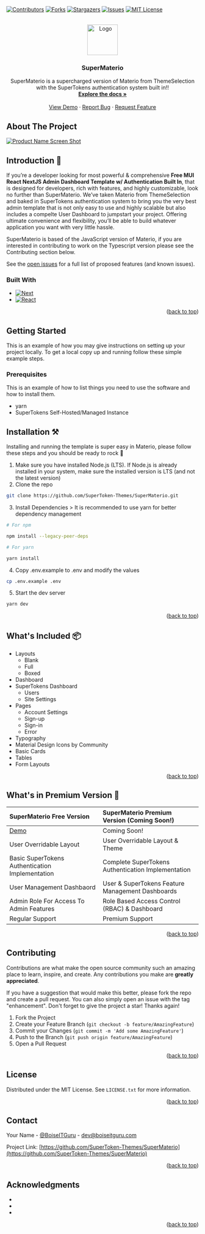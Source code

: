 <!-- Improved compatibility of back to top link: See: https://github.com/othneildrew/Best-README-Template/pull/73 -->

<a name="readme-top"></a>

<!--
*** Thanks for checking out the Best-README-Template. If you have a suggestion
*** that would make this better, please fork the repo and create a pull request
*** or simply open an issue with the tag "enhancement".
*** Don't forget to give the project a star!
*** Thanks again! Now go create something AMAZING! :D
-->

<!-- PROJECT SHIELDS -->
<!--
*** I'm using markdown "reference style" links for readability.
*** Reference links are enclosed in brackets [ ] instead of parentheses ( ).
*** See the bottom of this document for the declaration of the reference variables
*** for contributors-url, forks-url, etc. This is an optional, concise syntax you may use.
*** https://www.markdownguide.org/basic-syntax/#reference-style-links
-->

[![Contributors][contributors-shield]][contributors-url]
[![Forks][forks-shield]][forks-url]
[![Stargazers][stars-shield]][stars-url]
[![Issues][issues-shield]][issues-url]
[![MIT License][license-shield]][license-url]

<!-- PROJECT LOGO -->
<br />
<div align="center">
  <a href="https://github.com/SuperToken-Themes/SuperMaterio">
    <img src="https://user-images.githubusercontent.com/64475785/158384184-1fe44a59-6b68-40f5-b860-d14c51f0ce5d.svg" alt="Logo" width="80" height="80">
  </a>

<h3 align="center">SuperMaterio</h3>

  <p align="center">
    SuperMaterio is a supercharged version of Materio from ThemeSelection with the SuperTokens authentication system built in!!
    <br />
    <a href="https://github.com/SuperToken-Themes/SuperMaterio"><strong>Explore the docs »</strong></a>
    <br />
    <br />
    <a href="https://super-materio.vercel.app">View Demo</a>
    ·
    <a href="https://github.com/SuperToken-Themes/SuperMaterio/issues">Report Bug</a>
    ·
    <a href="https://github.com/SuperToken-Themes/SuperMaterio/issues">Request Feature</a>
  </p>
</div>

<!-- ABOUT THE PROJECT -->

## About The Project

[![Product Name Screen Shot][product-screenshot]](https://example.com)

## Introduction 🚀

If you’re a developer looking for most powerful & comprehensive **Free MUI React NextJS Admin Dashboard Template w/ Authentication Built In**, that is designed for developers, rich with features, and highly customizable, look no further than SuperMaterio. We’ve taken Materio from ThemeSelection and baked in SuperTokens authentication system to bring you the very best admin template that is not only easy to use and highly scalable but also includes a compelte User Dashboard to jumpstart your project. Offering ultimate convenience and flexibility, you’ll be able to build whatever application you want with very little hassle.

SuperMaterio is based of the JavaScript version of Materio, if you are interested in contributing to work on the Typescript version please see the Contributing section below.

See the [open issues](https://github.com/SuperToken-Themes/SuperMaterio/issues) for a full list of proposed features (and known issues).

### Built With

- [![Next][next.js]][next-url]
- [![React][react.js]][react-url]

<p align="right">(<a href="#readme-top">back to top</a>)</p>

<!-- GETTING STARTED -->

## Getting Started

This is an example of how you may give instructions on setting up your project locally.
To get a local copy up and running follow these simple example steps.

### Prerequisites

This is an example of how to list things you need to use the software and how to install them.

- yarn
- SuperTokens Self-Hosted/Managed Instance

## Installation ⚒️

Installing and running the template is super easy in Materio, please follow these steps and you should be ready to rock 🤘

1. Make sure you have installed Node.js (LTS). If Node.js is already installed in your system, make sure the installed version is LTS (and not the latest version)
2. Clone the repo

```bash
git clone https://github.com/SuperToken-Themes/SuperMaterio.git
```

3. Install Dependencies > It is recommended to use yarn for better dependency management

```bash
# For npm

npm install --legacy-peer-deps

# For yarn

yarn install
```

4. Copy .env.example to .env and modify the values

```bash
cp .env.example .env
```

5. Start the dev server

```bash
yarn dev
```

<p align="right">(<a href="#readme-top">back to top</a>)</p>

<!-- WHATS INCUDED -->

## What's Included 📦

- Layouts
  - Blank
  - Full
  - Boxed
- Dashboard
- SuperTokens Dashboard
  - Users
  - Site Settings
- Pages
  - Account Settings
  - Sign-up
  - Sign-in
  - Error
- Typography
- Material Design Icons by Community
- Basic Cards
- Tables
- Form Layouts

<p align="right">(<a href="#readme-top">back to top</a>)</p>

## What's in Premium Version 💎

| SuperMaterio Free Version                       | SuperMaterio Premium Version (Coming Soon!)        |
| :---------------------------------------------- | :------------------------------------------------- |
| [Demo](https://super-materio.vercel.app)        | Coming Soon!                                       |
| User Overridable Layout                         | User Overridable Layout & Theme                    |
| Basic SuperTokens Authentication Implementation | Complete SuperTokens Authentication Implementation |
| User Management Dashbaord                       | User & SuperTokens Feature Management Dashboards   |
| Admin Role For Access To Admin Features         | Role Based Access Control (RBAC) & Dashboard       |
| Regular Support                                 | Premium Support                                    |

<p align="right">(<a href="#readme-top">back to top</a>)</p>

<!-- CONTRIBUTING -->

## Contributing

Contributions are what make the open source community such an amazing place to learn, inspire, and create. Any contributions you make are **greatly appreciated**.

If you have a suggestion that would make this better, please fork the repo and create a pull request. You can also simply open an issue with the tag "enhancement".
Don't forget to give the project a star! Thanks again!

1. Fork the Project
2. Create your Feature Branch (`git checkout -b feature/AmazingFeature`)
3. Commit your Changes (`git commit -m 'Add some AmazingFeature'`)
4. Push to the Branch (`git push origin feature/AmazingFeature`)
5. Open a Pull Request

<p align="right">(<a href="#readme-top">back to top</a>)</p>

<!-- LICENSE -->

## License

Distributed under the MIT License. See `LICENSE.txt` for more information.

<p align="right">(<a href="#readme-top">back to top</a>)</p>

<!-- CONTACT -->

## Contact

Your Name - [@BoiseITGuru](https://twitter.com/BoiseITGuru) - dev@boiseitguru.com

Project Link: [https://github.com/SuperToken-Themes/SuperMaterio](https://github.com/SuperToken-Themes/SuperMaterio)

<p align="right">(<a href="#readme-top">back to top</a>)</p>

<!-- ACKNOWLEDGMENTS -->

## Acknowledgments

- []()
- []()
- []()

<p align="right">(<a href="#readme-top">back to top</a>)</p>

<!-- MARKDOWN LINKS & IMAGES -->
<!-- https://www.markdownguide.org/basic-syntax/#reference-style-links -->

[contributors-shield]: https://img.shields.io/github/contributors/SuperToken-Themes/SuperMaterio.svg?style=for-the-badge
[contributors-url]: https://github.com/SuperToken-Themes/SuperMaterio/graphs/contributors
[forks-shield]: https://img.shields.io/github/forks/SuperToken-Themes/SuperMaterio.svg?style=for-the-badge
[forks-url]: https://github.com/SuperToken-Themes/SuperMaterio/network/members
[stars-shield]: https://img.shields.io/github/stars/SuperToken-Themes/SuperMaterio.svg?style=for-the-badge
[stars-url]: https://github.com/SuperToken-Themes/SuperMaterio/stargazers
[issues-shield]: https://img.shields.io/github/issues/SuperToken-Themes/SuperMaterio.svg?style=for-the-badge
[issues-url]: https://github.com/SuperToken-Themes/SuperMaterio/issues
[license-shield]: https://img.shields.io/github/license/SuperToken-Themes/SuperMaterio.svg?style=for-the-badge
[license-url]: https://github.com/SuperToken-Themes/SuperMaterio/blob/master/LICENSE.txt
[product-screenshot]: https://user-images.githubusercontent.com/64475785/158384546-57879619-2d6d-4df6-8dc3-b4e53a536d50.png
[next.js]: https://img.shields.io/badge/next.js-000000?style=for-the-badge&logo=nextdotjs&logoColor=white
[next-url]: https://nextjs.org/
[react.js]: https://img.shields.io/badge/React-20232A?style=for-the-badge&logo=react&logoColor=61DAFB
[react-url]: https://reactjs.org/
